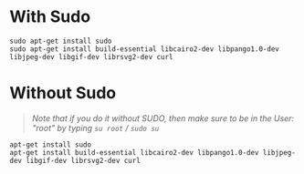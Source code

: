 # With Sudo
```
sudo apt-get install sudo
sudo apt-get install build-essential libcairo2-dev libpango1.0-dev libjpeg-dev libgif-dev librsvg2-dev curl
```

# Without Sudo
> *Note that if you do it without SUDO, then make sure to be in the User: "root" by typing `su root` / `sudo su`*
```
apt-get install sudo
apt-get install build-essential libcairo2-dev libpango1.0-dev libjpeg-dev libgif-dev librsvg2-dev curl
```